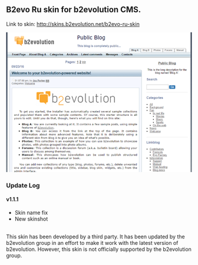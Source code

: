 ## B2evo Ru skin for b2evolution CMS.

Link to skin: http://skins.b2evolution.net/b2evo-ru-skin

<img src="skinshot.png"/>

### Update Log

#### v1.1.1

- Skin name fix
- New skinshot

<br/>
This skin has been developed by a third party. It has been updated by the b2evolution group in an effort to make it work with the latest version of b2evolution. However, this skin is not officially supported by the b2evolution group.
